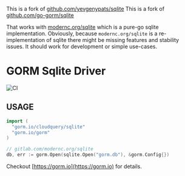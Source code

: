 This is a fork of [github.com/yevgenypats/sqlite](github.com/yevgenypats/sqlite)
This is a fork of [github.com/go-gorm/sqlite](github.com/go-gorm/sqlite)

That works with [modernc.org/sqlite](modernc.org/sqlite) which is a pure-go sqlite
implementation. Obviously, because `modernc.org/sqlite` is a re-implementation of sqlite 
there might be missing features and stability issues. It should work for development or simple use-cases.

# GORM Sqlite Driver

![CI](https://github.com/cloudquery/sqlite/workflows/CI/badge.svg)

## USAGE

```go
import (
  "gorm.io/cloudquery/sqlite"
  "gorm.io/gorm"
)

// gitlab.com/modernc.org/sqlite
db, err := gorm.Open(sqlite.Open("gorm.db"), &gorm.Config{})
```

Checkout [https://gorm.io](https://gorm.io) for details.
